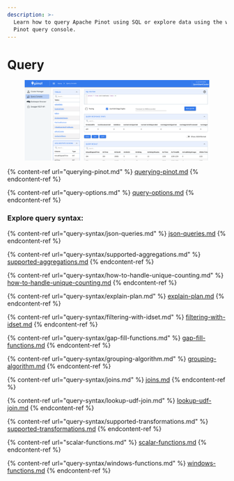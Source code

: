 ```yaml
---
description: >-
  Learn how to query Apache Pinot using SQL or explore data using the web-based
  Pinot query console.
---
```


# Query

<figure><img src="../../.gitbook/assets/Screen Shot 2023-09-13 at 2.42.17 AM.png" alt=""><figcaption></figcaption></figure>

{% content-ref url="querying-pinot.md" %}
[querying-pinot.md](querying-pinot.md)
{% endcontent-ref %}

{% content-ref url="query-options.md" %}
[query-options.md](query-options.md)
{% endcontent-ref %}

### Explore query syntax:



{% content-ref url="query-syntax/json-queries.md" %}
[json-queries.md](query-syntax/json-queries.md)
{% endcontent-ref %}

{% content-ref url="query-syntax/supported-aggregations.md" %}
[supported-aggregations.md](query-syntax/supported-aggregations.md)
{% endcontent-ref %}

{% content-ref url="query-syntax/how-to-handle-unique-counting.md" %}
[how-to-handle-unique-counting.md](query-syntax/how-to-handle-unique-counting.md)
{% endcontent-ref %}

{% content-ref url="query-syntax/explain-plan.md" %}
[explain-plan.md](query-syntax/explain-plan.md)
{% endcontent-ref %}

{% content-ref url="query-syntax/filtering-with-idset.md" %}
[filtering-with-idset.md](query-syntax/filtering-with-idset.md)
{% endcontent-ref %}

{% content-ref url="query-syntax/gap-fill-functions.md" %}
[gap-fill-functions.md](query-syntax/gap-fill-functions.md)
{% endcontent-ref %}

{% content-ref url="query-syntax/grouping-algorithm.md" %}
[grouping-algorithm.md](query-syntax/grouping-algorithm.md)
{% endcontent-ref %}

{% content-ref url="query-syntax/joins.md" %}
[joins.md](query-syntax/joins.md)
{% endcontent-ref %}

{% content-ref url="query-syntax/lookup-udf-join.md" %}
[lookup-udf-join.md](query-syntax/lookup-udf-join.md)
{% endcontent-ref %}

{% content-ref url="query-syntax/supported-transformations.md" %}
[supported-transformations.md](query-syntax/supported-transformations.md)
{% endcontent-ref %}

{% content-ref url="scalar-functions.md" %}
[scalar-functions.md](scalar-functions.md)
{% endcontent-ref %}

{% content-ref url="query-syntax/windows-functions.md" %}
[windows-functions.md](query-syntax/windows-functions.md)
{% endcontent-ref %}
